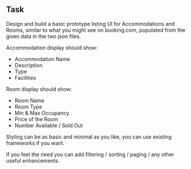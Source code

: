 ## Task

Design and build a basic prototype listing UI for Accommodations and Rooms, similar to what you might see on booking.com, populated from the given data in the two json files.

Accommodation display should show:

- Accommodation Name
- Description
- Type
- Facilities

Room display should show:

- Room Name
- Room Type
- Min & Max Occupancy
- Price of the Room
- Number Available / Sold Out

Styling can be as basic and minimal as you like, you can use existing frameworks if you want.

If you feel the need you can add filtering / sorting / paging / any other useful enhancements.
